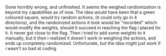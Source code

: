 Gone horribly wrong, and unfinished. It seems the weighed randomization is beyond my capabilities as of now. The idea would have been that a green coloured square, would try random actions, (it could only go in 4 directions), and the randomized actions it took would be "recorded" which would modify the weights, should it succeed in reaching the flag i placed for it.  It never got close to the flag. Then i tried to add some weights to it manually, but it then i realized it doesn't work in weighing the actions, and ends up completely randomized. Unfortunate, but the idea might just work if i wasn't so bad at coding
